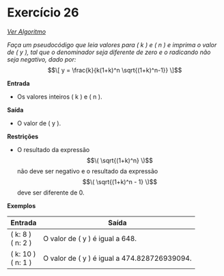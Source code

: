 # Exercício 26

[*Ver Algoritmo*](Algoritmo26.md)

*Faça um pseudocódigo que leia valores para \( k \) e \( n \) e imprima o valor de \( y \), tal que o denominador seja diferente de zero e o radicando não seja negativo, dado por:*
$$\[ y = \frac{k}{k(1+k)^n \sqrt{(1+k)^n-1}} \]$$

**Entrada**
- Os valores inteiros \( k \) e \( n \).

**Saída**
- O valor de \( y \).

**Restrições**
- O resultado da expressão $$\( \sqrt{(1+k)^n} \)$$ não deve ser negativo e o resultado da expressão $$\( \sqrt{(1+k)^n - 1} \)$$ deve ser diferente de 0.

**Exemplos**

| Entrada       | Saída                             |
|---------------|-----------------------------------|
| \( k: 8 \) <br> \( n: 2 \) | O valor de \( y \) é igual a 648.  |
| \( k: 10 \) <br> \( n: 1 \) | O valor de \( y \) é igual a 474.828726939094. |
